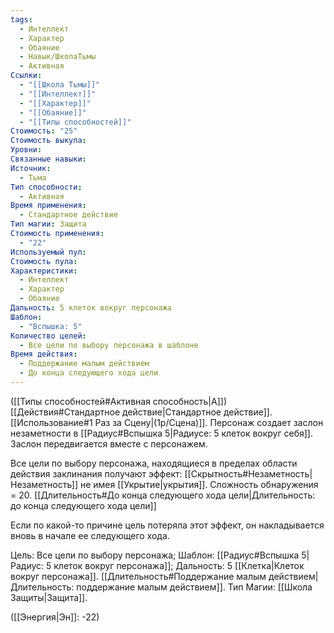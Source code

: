 ```yaml
---
tags:
  - Интеллект
  - Характер
  - Обаяние
  - Навык/ШколаТьмы
  - Активная
Ссылки:
  - "[[Школа Тьмы]]"
  - "[[Интеллект]]"
  - "[[Характер]]"
  - "[[Обаяние]]"
  - "[[Типы способностей]]"
Стоимость: "25"
Стоимость выкупа: 
Уровни: 
Связанные навыки: 
Источник:
  - Тьма
Тип способности:
  - Активная
Время применения:
  - Стандартное действие
Тип магии: Защита
Стоимость применения:
  - "22"
Используемый пул: 
Стоимость пула: 
Характеристики:
  - Интеллект
  - Характер
  - Обаяние
Дальность: 5 клеток вокруг персонажа
Шаблон:
  - "Вспышка: 5"
Количество целей:
  - Все цели по выбору персонажа в шаблоне
Время действия:
  - Поддержание малым действием
  - До конца следующего хода цели
---
```

([[Типы способностей#Активная способность|А]]) [[Действия#Стандартное действие|Стандартное действие]]. [[Использование#1 Раз за Сцену|(1р/Сцена)]]. Персонаж создает заслон незаметности в [[Радиус#Вспышка 5|Радиусе: 5 клеток вокруг себя]]. Заслон передвигается вместе с персонажем.

Все цели по выбору персонажа, находящиеся в пределах области действия заклинания получают эффект: [[Скрытность#Незаметность|Незаметность]] не имея [[Укрытие|укрытия]]. Сложность обнаружения = 20. [[Длительность#До конца следующего хода цели|Длительность: до конца следующего хода цели]]

Если по какой-то причине цель потеряла этот эффект, он накладывается вновь в начале ее следующего хода.

Цель: Все цели по выбору персонажа; Шаблон: [[Радиус#Вспышка 5|Радиус: 5 клеток вокруг персонажа]]; Дальность: 5 [[Клетка|Клеток вокруг персонажа]]. [[Длительность#Поддержание малым действием|Длительность: поддержание малым действием]]. Тип Магии: [[Школа Защиты|Защита]].

([[Энергия|Эн]]: -22)